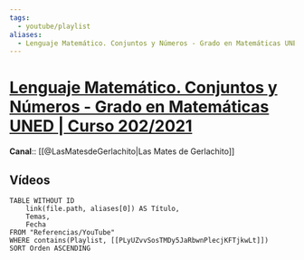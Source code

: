 ```yaml
---
tags:
  - youtube/playlist
aliases:
  - Lenguaje Matemático. Conjuntos y Números - Grado en Matemáticas UNED | Curso 202/2021
---
```

# [Lenguaje Matemático. Conjuntos y Números - Grado en Matemáticas UNED | Curso 202/2021](https://www.youtube.com/playlist?list=PLyUZvvSosTMDy5JaRbwnPlecjKFTjkwLt)
**Canal**:: [[@LasMatesdeGerlachito|Las Mates de Gerlachito]]

## Vídeos
```dataview
TABLE WITHOUT ID
    link(file.path, aliases[0]) AS Título,
    Temas,
    Fecha    
FROM "Referencias/YouTube"
WHERE contains(Playlist, [[PLyUZvvSosTMDy5JaRbwnPlecjKFTjkwLt]])
SORT Orden ASCENDING
```
